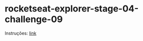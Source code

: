 # rocketseat-explorer-stage-04-challenge-09

Instruções: [link]

[link]: (https://efficient-sloth-d85.notion.site/Exerc-cio-01-e6474ddfeb70412b9980d3a8f3327256)
